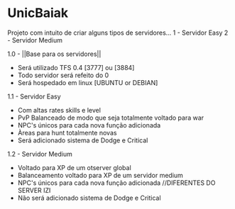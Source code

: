 # UnicBaiak
Projeto com intuito de criar alguns tipos de servidores...
1 - Servidor Easy
2 - Servidor Medium


1.0 - ||Base para os servidores||
- Será utilizado TFS 0.4 [3777] ou [3884]
- Todo servidor será refeito do 0
- Será hospedado em linux [UBUNTU or DEBIAN]
     
1.1 - Servidor Easy
   - Com altas rates skills e level
   - PvP Balanceado de modo que seja totalmente voltado para war
   - NPC's únicos para cada nova função adicionada
   - Àreas para hunt totalmente novas
   - Será adicionado sistema de Dodge e Critical
    
1.2 - Servidor Medium
   - Voltado para XP de um otserver global
   - Balanceamento voltado para XP de um servidor medium
   - NPC's únicos para cada nova função adicionada //DIFERENTES DO SERVER IZI
   - Não será adicionado sistema de Dodge e Critical
